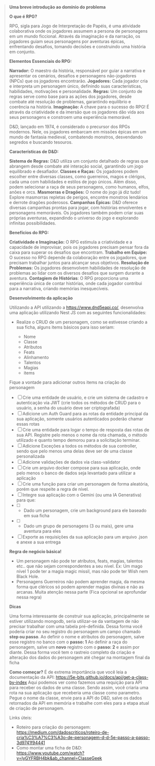 > **Uma breve introdução ao domínio do problema**
> 
> **O que é RPG?**
> 
> RPG, sigla para Jogo de Interpretação de Papéis, é uma atividade colaborativa onde os jogadores assumem a persona de personagens em um mundo ficcional. Através da imaginação e da narração, os jogadores guiam seus personagens por aventuras épicas, enfrentando desafios, tomando decisões e construindo uma história em conjunto.
> 
> **Elementos Essenciais do RPG:**
> 
> **Narrador:** O maestro da história, responsável por guiar a narrativa e apresentar os cenários, desafios e personagens não-jogadores (NPCs) que os jogadores encontrarão. **Jogadores:** Cada jogador cria e interpreta um personagem único, definindo suas características, habilidades, motivações e personalidade. **Regras:** Um conjunto de regras serve como base para as ações dos jogadores, desde combate até resolução de problemas, garantindo equilíbrio e coerência na história. **Imaginação:** A chave para o sucesso do RPG! É através da criatividade e da imersão que os jogadores dão vida aos seus personagens e constroem uma experiência memorável.
> 
> D&D, lançado em 1974, é considerado o precursor dos RPGs modernos. Nele, os jogadores embarcam em missões épicas em um mundo de fantasia medieval, combatendo monstros, desvendando segredos e buscando tesouros.
> 
> **Características de D&D:**
> 
> **Sistema de Regras:** D&D utiliza um conjunto detalhado de regras que abrangem desde combate até interação social, garantindo um jogo equilibrado e desafiador. **Classes e Raças:** Os jogadores podem escolher entre diversas classes, como guerreiros, magos e clérigos, cada uma com habilidades e estilos de jogo únicos. Além disso, podem selecionar a raça de seus personagens, como humanos, elfos, anões e orcs. **Masmorras e Dragões:** O nome do jogo já diz tudo! Explore masmorras repletas de perigos, encontre monstros lendários e derrote dragões poderosos. **Campanhas Épicas:** D&D oferece diversas campanhas prontas para jogar, com histórias envolventes e personagens memoráveis. Os jogadores também podem criar suas próprias aventuras, expandindo o universo do jogo e explorando infinitas possibilidades.
> 
> **Benefícios do RPG:**
> 
> **Criatividade e Imaginação:** O RPG estimula a criatividade e a capacidade de improvisar, pois os jogadores precisam pensar fora da caixa para superar os desafios que encontram. **Trabalho em Equipe:** O sucesso no RPG depende da colaboração entre os jogadores, que precisam trabalhar juntos para alcançar seus objetivos. **Resolução de Problemas:** Os jogadores desenvolvem habilidades de resolução de problemas ao lidar com os diversos desafios que surgem durante a aventura. **Contagiem de Histórias**: O RPG proporciona uma experiência única de contar histórias, onde cada jogador contribui para a narrativa, criando memórias inesquecíveis.
> 
> **Desenvolvimento da aplicação**
> 
> Utilizando a API utilizando a https://www.dnd5eapi.co/, desenvolva uma aplicação utilizando Nest JS com as seguintes funcionalidades:
> 
> * Realize o CRUD de um personagem, como se estivesse criando a sua ficha, alguns items básicos para isso seriam:
>   
>   * Nome
>   * Classe
>   * Atributos
>   * Feats
>   * Alinhamento
>   * Talentos
>   * Magias
>   * items
> 
> Fique a vontade para adicionar outros items na criação do personagem
> 
> * [ ]  Crie uma entidade de usuário, e crie um sistema de cadastro e autenticação via JWT (crie todos os métodos de CRUD para o usuário, a senha do usuário deve ser criptografada)
> * [ ]  Adicione um Auth Guard para as rotas da entidade principal da sua aplicação, somente usuários autenticados poderão chamar essas rotas
> * [ ]  Crie uma entidade para logar o tempo de resposta das rotas de sua API. Registre pelo menos o nome da rota chamada, o método utilizado e quanto tempo demorou para a solicitação terminar.
> * [ ]  Adicione Exceções a todos os métodos de sua controller, sendo que pelo menos uma delas deve ser de uma classe personalizada
> * [ ]  Adicione validações de dados via class-validator
> * [ ]  Crie um arquivo docker compose para sua aplicação, onde pelo menos o banco de dados seja levantado para utilizar a aplicação
> * [ ]  Crie uma função para criar um personagem de forma aleatória, porém que respeite a regra de nível.
> * [ ]  Integre sua aplicação com o Gemini (ou uma IA Generativa) para que:
> * [ ]    - Dado um personagem, crie um background para ele baseado em sua ficha
> * [ ]    - Dado um grupo de personagens (3 ou mais), gere uma aventura para eles
> * [ ]  Exporte as requisições da sua aplicação para um arquivo .json e anexe a sua entrega
> 
> **Regra de negócio básica!**
> 
> * Um personagem não pode ter atributos, feats, magias, talentos etc.. que não sejam correspondentes a seu nível.
>   Ex: Um mago nível 1 pode ter a magia magic missil, mas não pode ter Wish nem Black Hole.
> * Personagens Guerreiros não podem aprender magia, da mesma forma que cléricos só podem aprender magias divinas e não as arcanas. Muita atenção nessa parte (Fica opcional se aprofundar nessa regra)
> 
> **Dicas**
> 
> Uma forma interessante de construir sua aplicação, principalmente se estiver utilizando mongodb, seria utilizar-se da vantagem de não precisar trabalhar com uma tabela pré-definida. Dessa forma você poderia criar no seu registro do personagem um campo chamado **step ou passo**. Ao definir o nome e atributos do personagem, salve esse registro no banco com o **passo: 1** Ao definir a raça do personagem, salve um **novo** registro com o **passo: 2** e assim por diante. Dessa forma você tem o rastreio completo da criação e alteração dos dados do personagem até chegar na montagem final da ficha
> 
> **Como começar?** É de extrema importância que você leia a documentação da API: https://5e-bits.github.io/docs/api/get-a-class-by-index Aqui podemos ver como fazemos uma requição para API para receber os dados de uma classe. Sendo assim, você criaria uma rota na sua aplicação que receberia uma classe como parametro. Pegue o nome da classe, envie para a API do D&D, salve os dados retornados da API em memória e trabalhe com eles para a etapa atual de criação de personagem.
> 
> Links úteis:
> 
> * Roteiro para criação do personagem: https://medium.com/dadoscriticos/roteiro-de-cria%C3%A7%C3%A3o-de-personagem-d-d-5e-passo-a-passo-3d9741f94441
> * Como montar uma ficha de D&D: https://www.youtube.com/watch?v=lyGYFRBH4bk&ab_channel=ClasseGeek
